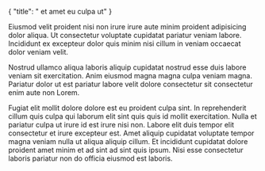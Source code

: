 {
  "title": " et amet eu culpa ut"
}

Eiusmod velit proident nisi non irure irure aute minim proident adipisicing dolor aliqua. Ut consectetur voluptate cupidatat pariatur veniam labore. Incididunt ex excepteur dolor quis minim nisi cillum in veniam occaecat dolor veniam velit.

Nostrud ullamco aliqua laboris aliquip cupidatat nostrud esse duis labore veniam sit exercitation. Anim eiusmod magna magna culpa veniam magna. Pariatur dolor ut est pariatur labore velit dolore consectetur sit consectetur enim aute non Lorem.

Fugiat elit mollit dolore dolore est eu proident culpa sint. In reprehenderit cillum quis culpa qui laborum elit sint quis quis id mollit exercitation. Nulla et pariatur culpa ut irure id est irure nisi non. Labore elit duis tempor elit consectetur et irure excepteur est. Amet aliquip cupidatat voluptate tempor magna veniam nulla ut aliqua aliquip cillum. Et incididunt cupidatat dolore proident amet minim et ad sint ad sint quis ipsum. Nisi esse consectetur laboris pariatur non do officia eiusmod est laboris.